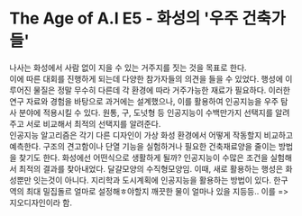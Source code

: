 # The Age of A.I E5 - 화성의 '우주 건축가들'  
나사는 화성에서 사람 없이 지을 수 있는 거주지를 짓는 것을 목표로 한다.  
이에 따른 대회를 진행하게 되는데 다양한 참가자들의 의견을 들을 수 있었다.
행성에 이루어진 물질은 정말 무수히 다른데 각 환경에 따라 거주가능한 재료가 필요하다.
이러한 연구 자료와 경험을 바탕으로 과거에는 설계했으나, 이를 활용하여 인공지능을 우주 탐사 분야에 적용시킬 수 있다.
원통, 구, 도넛형 등 인공지능이 수백만가지 선택지를 알려주고 서로 비교해서 최적의 선택지를 알려준다.  
인공지능 알고리즘은 각기 다른 디자인이 가상 화성 환경에서 어떻게 작동할지 비교하고 예측한다.
구조의 견고함이나 단열 기능을 실험하거나 필요한 건축재료양을 줄이는 방법을 찾기도 한다.
화성에선 어떤식으로 생활하게 될까?
인공지능이 수많은 조건을 실험해서 최적의 결과를 찾아내었다.
달걀모양의 수직형모양임.
이때, 새로 활용하는 행성은 화성뿐만 잇는것이 아니다.
지리학과 도시계획에 인공지능을 활용하는 방법이 있다. 한구역의 최대 밀집돌르 얼마로 설정해ㅎ야할지 깨끗한 물이 얼마나 있을 지등등..
이를 => 지오디자인이라 함.
